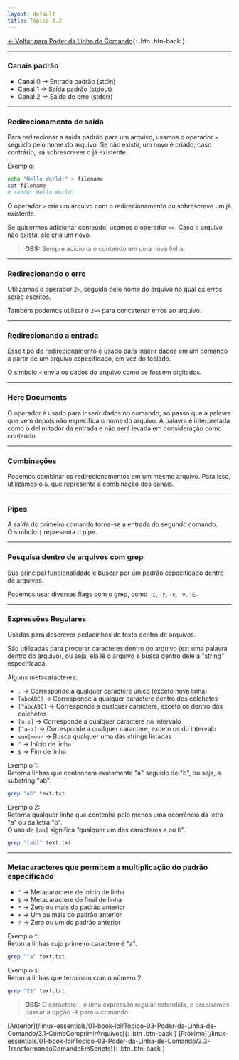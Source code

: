 ```yaml
---
layout: default 
title: Tópico 3.2
---
```


[← Voltar para Poder da Linha de Comando](/linux-essentials/01-book-lpi/Topico-03-Poder-da-Linha-de-Comando/){: .btn .btn-back }

---

### Canais padrão

- Canal 0 → Entrada padrão (stdin)
- Canal 1 → Saída padrão (stdout)
- Canal 2 → Saída de erro (stderr)

---

### Redirecionamento de saída

Para redirecionar a saída padrão para um arquivo, usamos o operador `>` seguido pelo nome do arquivo. Se não existir, um novo é criado; caso contrário, irá sobrescrever o já existente.

Exemplo:

```sh
echo "Hello World!" > filename
cat filename
# saída: Hello World!
```

O operador `>` cria um arquivo com o redirecionamento ou sobrescreve um já existente.

Se quisermos adicionar conteúdo, usamos o operador `>>`. Caso o arquivo não exista, ele cria um novo.

> **OBS:** Sempre adiciona o conteúdo em uma nova linha.

---

### Redirecionando o erro

Utilizamos o operador `2>`, seguido pelo nome do arquivo no qual os erros serão escritos.

Também podemos utilizar o `2>>` para concatenar erros ao arquivo.

---

### Redirecionando a entrada

Esse tipo de redirecionamento é usado para inserir dados em um comando a partir de um arquivo especificado, em vez do teclado.

O símbolo `<` envia os dados do arquivo como se fossem digitados.

---

### Here Documents

O operador é usado para inserir dados no comando, ao passo que a palavra que vem depois não especifica o nome do arquivo. A palavra é interpretada como o delimitador da entrada e não será levada em consideração como conteúdo.

---

### Combinações

Podemos combinar os redirecionamentos em um mesmo arquivo. Para isso, utilizamos o `&`, que representa a combinação dos canais.

---

### Pipes

A saída do primeiro comando torna-se a entrada do segundo comando.  
O símbolo `|` representa o pipe.

---

### Pesquisa dentro de arquivos com grep

Sua principal funcionalidade é buscar por um padrão especificado dentro de arquivos.

Podemos usar diversas flags com o grep, como `-i`, `-r`, `-c`, `-v`, `-E`.

---

### Expressões Regulares

Usadas para descrever pedacinhos de texto dentro de arquivos.

São utilizadas para procurar caracteres dentro do arquivo (ex: uma palavra dentro do arquivo), ou seja, ela lê o arquivo e busca dentro dele a "string" especificada.

Alguns metacaracteres:

- `.` → Corresponde a qualquer caractere único (exceto nova linha)
- `[abcABC]` → Corresponde a qualquer caractere dentro dos colchetes
- `[^abcABC]` → Corresponde a qualquer caractere, exceto os dentro dos colchetes
- `[a-z]` → Corresponde a qualquer caractere no intervalo
- `[^a-z]` → Corresponde a qualquer caractere, exceto os do intervalo
- `sun|moon` → Busca qualquer uma das strings listadas
- `^` → Início de linha
- `$` → Fim de linha

Exemplo 1:  
Retorna linhas que contenham exatamente "a" seguido de "b", ou seja, a substring "ab":

```sh
grep "ab" text.txt
```

Exemplo 2:  
Retorna qualquer linha que contenha pelo menos uma ocorrência da letra "a" ou da letra "b".  
O uso de `[ab]` significa “qualquer um dos caracteres a ou b”.

```sh
grep "[ab]" text.txt
```

---

### Metacaracteres que permitem a multiplicação do padrão especificado

- `^` → Metacaractere de início de linha
- `$` → Metacaractere de final de linha
- `*` → Zero ou mais do padrão anterior
- `+` → Um ou mais do padrão anterior
- `?` → Zero ou um do padrão anterior

Exemplo `^`:  
Retorna linhas cujo primeiro caractere é "a".

```sh
grep "^a" text.txt
```

Exemplo `$`:  
Retorna linhas que terminam com o número 2.

```sh
grep "2$" text.txt
```

> **OBS:** O caractere `+` é uma expressão regular estendida, e precisamos passar a opção `-E` para o comando.

<div class="nav-buttons">
[Anterior](/linux-essentials/01-book-lpi/Topico-03-Poder-da-Linha-de-Comando/3.1-ComoComprimirArquivos){: .btn .btn-back }
[Próximo](/linux-essentials/01-book-lpi/Topico-03-Poder-da-Linha-de-Comando/3.3-TransformandoComandoEmScripts){: .btn .btn-back }
</div>